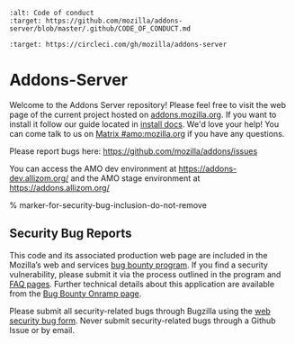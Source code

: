 ```{image} https://img.shields.io/badge/%E2%9D%A4-code%20of%20conduct-blue.svg
:alt: Code of conduct
:target: https://github.com/mozilla/addons-server/blob/master/.github/CODE_OF_CONDUCT.md
```

```{image} https://circleci.com/gh/mozilla/addons-server.svg?style=svg
:target: https://circleci.com/gh/mozilla/addons-server
```

# Addons-Server

Welcome to the Addons Server repository!  Please feel free to visit the web page of the current project hosted on [addons.mozilla.org]. If you want to install it follow our guide located in [install docs](https://support.mozilla.org/en-US/kb/find-and-install-add-ons-add-features-to-firefox).  We'd love your help!  You can come talk to us on [Matrix #amo:mozilla.org] if you have any questions.

Please report bugs here: <https://github.com/mozilla/addons/issues>

You can access the AMO dev environment at <https://addons-dev.allizom.org/> and the AMO stage environment at <https://addons.allizom.org/>

% marker-for-security-bug-inclusion-do-not-remove

## Security Bug Reports

This code and its associated production web page are included in the Mozilla’s web and services [bug bounty program]. If you find a security vulnerability, please submit it via the process outlined in the program and [FAQ pages]. Further technical details about this application are available from the [Bug Bounty Onramp page].

Please submit all security-related bugs through Bugzilla using the [web security bug form]. Never submit security-related bugs through a Github Issue or by email.

[addons.mozilla.org]: https://addons.mozilla.org
[bug bounty onramp page]: https://wiki.mozilla.org/Security/BugBountyOnramp/
[bug bounty program]: https://www.mozilla.org/en-US/security/web-bug-bounty/
[faq pages]: https://www.mozilla.org/en-US/security/bug-bounty/faq-webapp/
[install docs]: https://addons-server.readthedocs.io/en/latest/topics/install/docker.html
[matrix #amo:mozilla.org]: https://chat.mozilla.org/#/room/#amo:mozilla.org
[web security bug form]: https://bugzilla.mozilla.org/form.web.bounty
